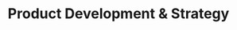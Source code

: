 ---
layout: default
image: jake.jpg
name: Jake Elia
title: Product Development & Strategy
order: 9

social: 
  - account: twitter
    username: LeylandJacob
  - account: facebook
    username: leylandjacob
  - account: github
    username: leylandjacob
  - account: instagram
    username: leylandjacob
  - account: rdio
    username: leylandjacob
    
---